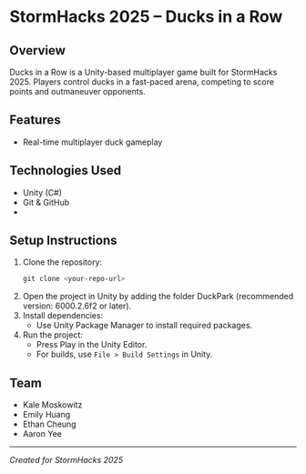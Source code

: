 # StormHacks 2025 – Ducks in a Row

## Overview
Ducks in a Row is a Unity-based multiplayer game built for StormHacks 2025. Players control ducks in a fast-paced arena, competing to score points and outmaneuver opponents.

## Features
- Real-time multiplayer duck gameplay

## Technologies Used
- Unity (C#)
- Git & GitHub
- 

## Setup Instructions
1. Clone the repository:
   ```powershell
   git clone <your-repo-url>
   ```
2. Open the project in Unity by adding the folder DuckPark (recommended version: 6000.2.6f2 or later).
3. Install dependencies:
   - Use Unity Package Manager to install required packages.
4. Run the project:
   - Press Play in the Unity Editor.
   - For builds, use `File > Build Settings` in Unity.

## Team
- Kale Moskowitz
- Emily Huang
- Ethan Cheung
- Aaron Yee



---
*Created for StormHacks 2025*